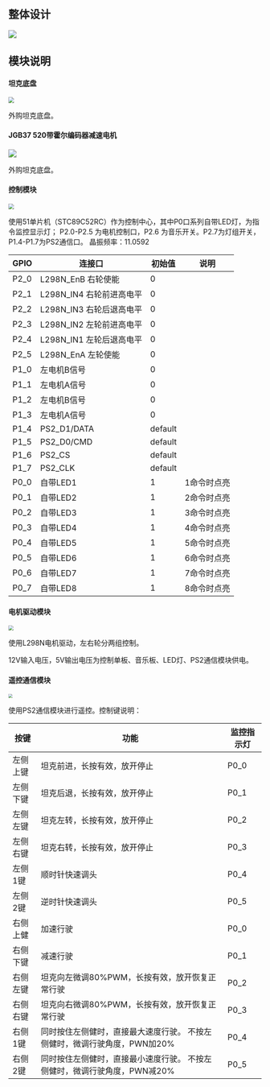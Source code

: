 ## 整体设计

![](integrate_archetecture.png)



## 模块说明

#### 坦克底盘
<img src="modules/tanke.jpg" style="zoom:70%;" />

外购坦克底盘。

#### JGB37 520带霍尔编码器减速电机
<img src="modules/jgb37520.jpg" s />

外购坦克底盘。


#### 控制模块
<img src="modules/51mcu.jpg" style="zoom: 70%;" />

使用51单片机（STC89C52RC）作为控制中心，其中P0口系列自带LED灯，为指令监控显示灯； P2.0-P2.5 为电机控制口，P2.6 为音乐开关。P2.7为灯组开关，P1.4-P1.7为PS2通信口。
晶振频率：11.0592

| GPIO | 连接口                        | 初始值  | 说明        |
| ---- | ----------------------------- | ------- | ----------- |
| P2_0 | L298N_EnB 右轮使能            | 0       |             |
| P2_1 | L298N_IN4 右轮前进高电平      | 0       |             |
| P2_2 | L298N_IN3 右轮后退高电平      | 0       |             |
| P2_3 | L298N_IN2 左轮前进高电平      | 0       |             |
| P2_4 | L298N_IN1 左轮后退高电平      | 0       |             |
| P2_5 | L298N_EnA 左轮使能            | 0       |             |
| P1_0 | 左电机B信号                   | 0       |            |
| P1_1 | 左电机A信号                   | 0       |            |
| P1_2 | 左电机B信号                   | 0       |            |
| P1_3 | 左电机A信号                   | 0       |            |
| P1_4 | PS2_D1/DATA                   | default |             |
| P1_5 | PS2_D0/CMD                    | default |             |
| P1_6 | PS2_CS                        | default |             |
| P1_7 | PS2_CLK                       | default |             |
| P0_0 | 自带LED1                      | 1       | 1命令时点亮 |
| P0_1 | 自带LED2                      | 1       | 2命令时点亮 |
| P0_2 | 自带LED3                      | 1       | 3命令时点亮 |
| P0_3 | 自带LED4                      | 1       | 4命令时点亮 |
| P0_4 | 自带LED5                      | 1       | 5命令时点亮 |
| P0_5 | 自带LED6                      | 1       | 6命令时点亮 |
| P0_6 | 自带LED7                      | 1       | 7命令时点亮 |
| P0_7 | 自带LED8                      | 1       | 8命令时点亮 |



#### 电机驱动模块
<img src="modules/L298N.png" style="zoom:60%;" />

使用L298N电机驱动，左右轮分两组控制。

12V输入电压，5V输出电压为控制单板、音乐板、LED灯、PS2通信模块供电。



#### 遥控通信模块

<img src="modules/ps2.jpg" style="zoom:50%;" />

使用PS2通信模块进行遥控。控制键说明：

| 按键     | 功能                         | 监控指示灯 |
| -------- | ---------------------------- | ---------- |
| 左侧上键 | 坦克前进，长按有效，放开停止                  | P0_0       |
| 左侧下键 | 坦克后退，长按有效，放开停止                  | P0_1       |
| 左侧左键 | 坦克左转，长按有效，放开停止                  | P0_2       |
| 左侧右键 | 坦克右转，长按有效，放开停止                  | P0_3       |
| 左侧1键  | 顺时针快速调头                              | P0_4       |
| 左侧2键  | 逆时针快速调头                              | P0_5       |
| 右侧上健 | 加速行驶                                  | P0_0       |
| 右侧下键 | 减速行驶                                  | P0_1      |
| 右侧左键 | 坦克向左微调80%PWM，长按有效，放开恢复正常行驶  | P0_2       |
| 右侧右键 | 坦克向右微调80%PWM，长按有效，放开恢复正常行驶  | P0_3       |
| 右侧1键  | 同时按住左侧健时，直接最大速度行驶。 不按左侧健时，微调行驶角度，PWN加20%         | P0_4       |
| 右侧2键  | 同时按住左侧健时，直接最小速度行驶。 不按左侧健时，微调行驶角度，PWN减20%         | P0_5       |
